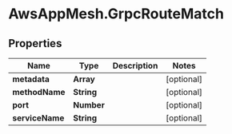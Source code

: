 # AwsAppMesh.GrpcRouteMatch

## Properties

Name | Type | Description | Notes
------------ | ------------- | ------------- | -------------
**metadata** | **Array** |  | [optional] 
**methodName** | **String** |  | [optional] 
**port** | **Number** |  | [optional] 
**serviceName** | **String** |  | [optional] 


